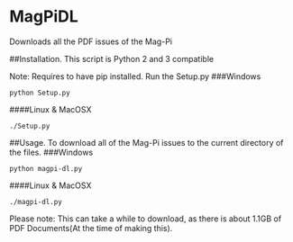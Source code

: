 # MagPiDL
Downloads all the PDF issues of the Mag-Pi

##Installation.
This script is Python 2 and 3 compatible

Note: Requires to have pip installed.
Run the Setup.py
###Windows
```
python Setup.py
```
####Linux & MacOSX
```
./Setup.py
```

##Usage.
To download all of the Mag-Pi issues to the current directory of the files.
###Windows
```
python magpi-dl.py
```
####Linux & MacOSX
```
./magpi-dl.py
```
Please note: This can take a while to download, as there is about 1.1GB of PDF Documents(At the time of making this).
